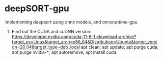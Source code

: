 # deepSORT-gpu
implementing deepsort using onnx models, and onnxruntime-gpu

1. Find out the CUDA and cuDNN version:
https://developer.nvidia.com/cuda-11-6-1-download-archive?target_os=Linux&target_arch=x86_64&Distribution=Ubuntu&target_version=20.04&target_type=deb_local
apt clean; apt update; apt purge cuda; apt purge nvidia-*; apt autoremove; apt install cuda
